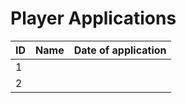 # Player Applications

| ID | Name      | Date of application |
| :--- | :----------- | :----------- |
| 1 |     |      |
| 2 |   |      |

